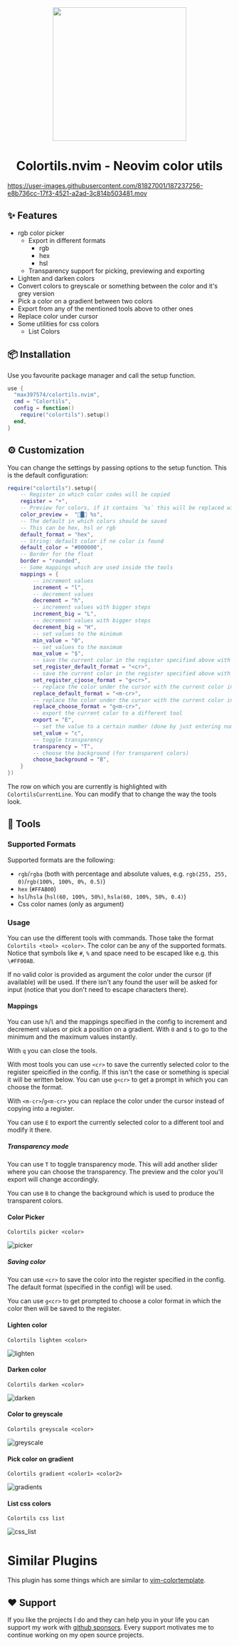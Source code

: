 <div align="center">

<img src="res/colortils.svg" width=300>

# Colortils.nvim - Neovim color utils

</div>

https://user-images.githubusercontent.com/81827001/187237256-e8b736cc-17f3-4521-a2ad-3c814b503481.mov

## ✨ Features
- rgb color picker
    - Export in different formats
        - rgb
        - hex
        - hsl
    - Transparency support for picking, previewing and exporting
- Lighten and darken colors
- Convert colors to greyscale or something between the color and it's grey version
- Pick a color on a gradient between two colors
- Export from any of the mentioned tools above to other ones
- Replace color under cursor
- Some utilities for css colors
    - List Colors

## 📦 Installation

Use you favourite package manager and call the setup function.
```lua
use {
  "max397574/colortils.nvim",
  cmd = "Colortils",
  config = function()
    require("colortils").setup()
  end,
}
```

## ⚙️ Customization
You can change the settings by passing options to the setup function.
This is the default configuration:
```lua
require("colortils").setup({
    -- Register in which color codes will be copied
    register = "+",
    -- Preview for colors, if it contains `%s` this will be replaced with a hex color code of the color
    color_preview =  "█ %s",
    -- The default in which colors should be saved
    -- This can be hex, hsl or rgb
    default_format = "hex",
    -- String: default color if no color is found
    default_color = "#000000",
    -- Border for the float
    border = "rounded",
    -- Some mappings which are used inside the tools
    mappings = {
        -- increment values
        increment = "l",
        -- decrement values
        decrement = "h",
        -- increment values with bigger steps
        increment_big = "L",
        -- decrement values with bigger steps
        decrement_big = "H",
        -- set values to the minimum
        min_value = "0",
        -- set values to the maximum
        max_value = "$",
        -- save the current color in the register specified above with the format specified above
        set_register_default_format = "<cr>",
        -- save the current color in the register specified above with a format you can choose
        set_register_cjoose_format = "g<cr>",
        -- replace the color under the cursor with the current color in the format specified above
        replace_default_format = "<m-cr>",
        -- replace the color under the cursor with the current color in a format you can choose
        replace_choose_format = "g<m-cr>",
        -- export the current color to a different tool
        export = "E",
        -- set the value to a certain number (done by just entering numbers)
        set_value = "c",
        -- toggle transparency
        transparency = "T",
        -- choose the background (for transparent colors)
        choose_background = "B",
    }
})
```

The row on which you are currently is highlighted with `ColortilsCurrentLine`.
You can modify that to change the way the tools look.

## 👀 Tools

### Supported Formats
Supported formats are the following:
- `rgb`/`rgba` (both with percentage and absolute values, e.g. `rgb(255, 255, 0)`/`rgb(100%, 100%, 0%, 0.5)`)
- `hex` (`#FFAB00`)
- `hsl`/`hsla` (`hsl(60, 100%, 50%)`, `hsla(60, 100%, 50%, 0.4)`)
- Css color names (only as argument)

### Usage
You can use the different tools with commands.
Those take the format `Colortils <tool> <color>`.
The color can be any of the supported formats.
Notice that symbols like `#`, `%` and space need to be escaped like e.g. this `\#FF00AB`.

If no valid color is provided as argument the color under the cursor (if available) will be used.
If there isn't any found the user will be asked for input (notice that you don't need to escape characters there).

#### Mappings
You can use `h`/`l` and the mappings specified in the config to increment and decrement values or pick a position on a gradient.
With `0` and `$` to go to the minimum and the maximum values instantly.

With `q` you can close the tools.

With most tools you can use `<cr>` to save the currently selected color to the register speicified in the config.
If this isn't the case or something is special it will be written below.
You can use `g<cr>` to get a prompt in which you can choose the format.

With `<m-cr>`/`g<m-cr>` you can replace the color under the cursor instead of copying into a register.

You can use `E` to export the currently selected color to a different tool and modify it there.

##### Transparency mode
You can use `T` to toggle transparency mode.
This will add another slider where you can choose the transparency.
The preview and the color you'll export will change accordingly.

You can use `B` to change the background which is used to produce the transparent colors.

#### Color Picker
`Colortils picker <color>`

![picker](https://user-images.githubusercontent.com/81827001/176244717-c4a3d4c5-bb95-4abc-93e0-3733bf87ddb0.png)

##### Saving color
You can use `<cr>` to save the color into the register specified in the config.
The default format (specified in the config) will be used.

You can use `g<cr>` to get prompted to choose a color format in which the color then will be saved to the register.

#### Lighten color
`Colortils lighten <color>`

![lighten](https://user-images.githubusercontent.com/81827001/176244769-0967873c-8782-4bfb-ba7e-79b2d2a60a54.png)

#### Darken color
`Colortils darken <color>`

![darken](https://user-images.githubusercontent.com/81827001/176244817-fa21c4c9-9700-4889-a379-5bbddb576234.png)

#### Color to greyscale
`Colortils greyscale <color>`

![greyscale](https://user-images.githubusercontent.com/81827001/176244870-697a7d17-3b06-4bd1-ba07-9a59177096c4.png)

#### Pick color on gradient
`Colortils gradient <color1> <color2>`

![gradients](https://user-images.githubusercontent.com/81827001/176244977-3831bc86-f3e7-44fc-b4d9-d615d1ae9d16.png)

#### List css colors
`Colortils css list`

![css_list](https://user-images.githubusercontent.com/81827001/171230907-313fddc8-29e6-4b97-a842-8ea69ed5b6d5.png)

# Similar Plugins
This plugin has some things which are similar to [vim-colortemplate](https://github.com/lifepillar/vim-colortemplate).

## ❤️ Support
If you like the projects I do and they can help you in your life you can support my work with [github sponsors](https://github.com/sponsors/max397574).
Every support motivates me to continue working on my open source projects.
